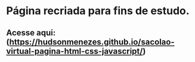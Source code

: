 # Página recriada para fins de estudo.

## Acesse aqui: (https://hudsonmenezes.github.io/sacolao-virtual-pagina-html-css-javascript/)
